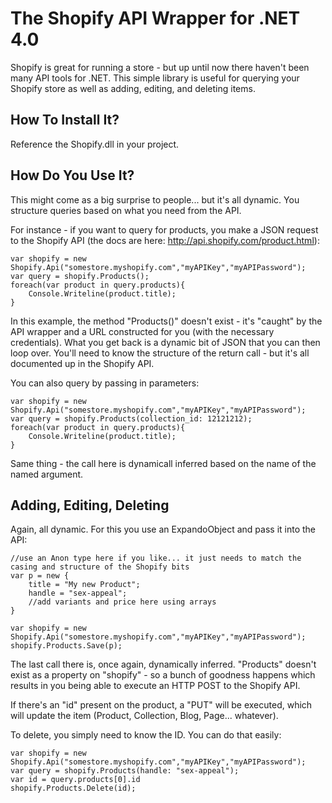 The Shopify API Wrapper for .NET 4.0
=====================================

Shopify is great for running a store - but up until now there haven't been many API tools for .NET. This simple library is useful for querying your Shopify store as well as adding, editing, and deleting items.

How To Install It?
------------------
Reference the Shopify.dll in your project.

How Do You Use It?
------------------
This might come as a big surprise to people... but it's all dynamic. You structure queries based on what you need from the API.

For instance - if you want to query for products, you make a JSON request to the Shopify API (the docs are here: http://api.shopify.com/product.html):

	var shopify = new Shopify.Api("somestore.myshopify.com","myAPIKey","myAPIPassword");
	var query = shopify.Products();
	foreach(var product in query.products){
		Console.Writeline(product.title);
	}

In this example, the method "Products()" doesn't exist - it's "caught" by the API wrapper and a URL constructed for you (with the necessary credentials). What you get back is a dynamic bit of JSON that you can then loop over. You'll need to know the structure of the return call - but it's all documented up in the Shopify API.

You can also query by passing in parameters:
	
	var shopify = new Shopify.Api("somestore.myshopify.com","myAPIKey","myAPIPassword");
	var query = shopify.Products(collection_id: 12121212);
	foreach(var product in query.products){
		Console.Writeline(product.title);
	}

Same thing - the call here is dynamicall inferred based on the name of the named argument.

Adding, Editing, Deleting
-------------------------
Again, all dynamic. For this you use an ExpandoObject and pass it into the API:
	
	//use an Anon type here if you like... it just needs to match the casing and structure of the Shopify bits
	var p = new {
		title = "My new Product";
		handle = "sex-appeal";
		//add variants and price here using arrays
	}

	var shopify = new Shopify.Api("somestore.myshopify.com","myAPIKey","myAPIPassword");
	shopify.Products.Save(p);

The last call there is, once again, dynamically inferred. "Products" doesn't exist as a property on "shopify" - so a bunch of goodness happens which results in you being able to execute an HTTP POST to the Shopify API.

If there's an "id" present on the product, a "PUT" will be executed, which will update the item (Product, Collection, Blog, Page... whatever).

To delete, you simply need to know the ID. You can do that easily:
	
	var shopify = new Shopify.Api("somestore.myshopify.com","myAPIKey","myAPIPassword");
	var query = shopify.Products(handle: "sex-appeal");
	var id = query.products[0].id
	shopify.Products.Delete(id);

